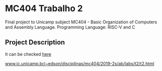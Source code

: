 # MC404 Trabalho 2
Final project to Unicamp subject MC404 - Basic Organization of Computers and Assembly Language. Programming Language: RISC-V and C

## Project Description
It can be checked [here](www.ic.unicamp.br/~edson/disciplinas/mc404/2019-2s/ab/labs/t2/t2.html)

www.ic.unicamp.br/~edson/disciplinas/mc404/2019-2s/ab/labs/t2/t2.html
